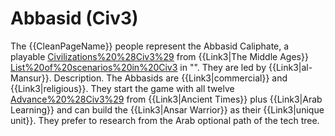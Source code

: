 # Abbasid (Civ3)

The {{CleanPageName}} people represent the Abbasid Caliphate, a playable [Civilizations%20%28Civ3%29](civilization) from {{Link3|The Middle Ages}} [List%20of%20scenarios%20in%20Civ3](scenario) in "". They are led by {{Link3|al-Mansur}}.
Description.
The Abbasids are {{Link3|commercial}} and {{Link3|religious}}. They start the game with all twelve [Advance%20%28Civ3%29](technologies) from {{Link3|Ancient Times}} plus {{Link3|Arab Learning}} and can build the {{Link3|Ansar Warrior}} as their {{Link3|unique unit}}. They prefer to research from the Arab optional path of the tech tree.